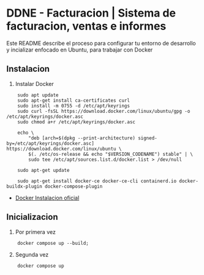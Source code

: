 
# DDNE - Facturacion | Sistema de facturacion, ventas e informes

Este README describe el proceso para configurar tu entorno de desarrollo y incializar enfocado en Ubuntu, para trabajar con Docker


## Instalacion

1. Instalar Docker

```
    sudo apt update
    sudo apt-get install ca-certificates curl
    sudo install -m 0755 -d /etc/apt/keyrings
    sudo curl -fsSL https://download.docker.com/linux/ubuntu/gpg -o /etc/apt/keyrings/docker.asc
    sudo chmod a+r /etc/apt/keyrings/docker.asc
```

```
    echo \
        "deb [arch=$(dpkg --print-architecture) signed-by=/etc/apt/keyrings/docker.asc] https://download.docker.com/linux/ubuntu \
        $(. /etc/os-release && echo "$VERSION_CODENAME") stable" | \
        sudo tee /etc/apt/sources.list.d/docker.list > /dev/null
    
    sudo apt-get update
```

```
    sudo apt-get install docker-ce docker-ce-cli containerd.io docker-buildx-plugin docker-compose-plugin
```


 - [Docker Instalacion oficial](https://docs.docker.com/engine/install/ubuntu/)


## Inicializacion

1. Por primera vez

```
    docker compose up --build;

```

2. Segunda vez
   
```
    docker compose up
```